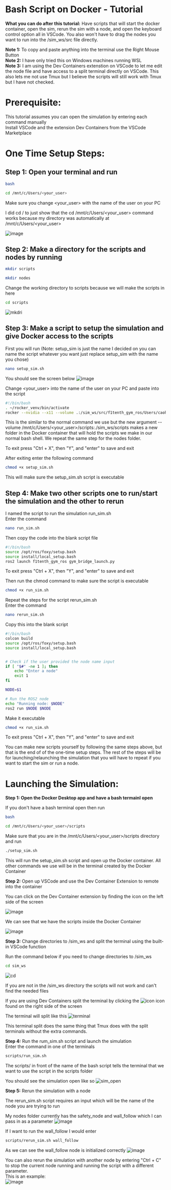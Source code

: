 # Bash Script on Docker - Tutorial

**What you can do after this tutorial:** Have scripts that will start the docker container, open the sim, rerun the sim with a node, and open the keyboard control option all in VSCode. You also won't have to drag the nodes you want to run into the /sim_ws/src file directly.

**Note 1:** To copy and paste anything into the terminal use the Right Mouse Button  
**Note 2:** I have only tried this on Windows machines running WSL  
**Note 3:** I am using the Dev Containers extenstion on VSCode to let me edit the node file and have access to a split terminal directly on VSCode. This also lets me not use Tmux but I believe the scripts will still work with Tmux but I have not checked.

# Prerequisite:  
This tutorial assumes you can open the simulation by entering each command manually  
Install VSCode and the extension Dev Containers from the VSCode Marketplace

# One Time Setup Steps:

## **Step 1:** Open your terminal and run  
```bash
bash
```
```bash
cd /mnt/c/Users/<your_user>
```

Make sure you change <your_user> with the name of the user on your PC

I did cd / to just show that the cd /mnt/c/Users/<your_user> command works because my directory was automatically at /mnt/c/Users/<your_user>

![image](https://github.com/user-attachments/assets/cbe137a4-a83e-4c53-8ca7-091542789d4e)

## **Step 2:** Make a directory for the scripts and nodes by running
```bash
mkdir scripts
```
```bash
mkdir nodes
```
Change the working directory to scripts because we will make the scripts in here
```bash
cd scripts
```
![mkdri](https://github.com/user-attachments/assets/3e5c2adf-9b7f-4616-94ae-65498b35427f)

## **Step 3:** Make a script to setup the simulation and give Docker access to the scripts  

First you will run (Note: setup_sim is just the name I decided on you can name the script whatever you want just replace setup_sim with the name you chose)
```bash
nano setup_sim.sh
```
You should see the screen below
![image](https://github.com/user-attachments/assets/ef472736-369e-4644-81ab-503b4452fe64)


Change <your_user> into the name of the user on your PC and paste into the script
```bash
#!/bin/bash
. ~/rocker_venv/bin/activate
rocker --nvidia --x11 --volume .:/sim_ws/src/f1tenth_gym_ros/Users/caoha/f1tenth_gym_ros --volume /mnt/c/Users/caoha/scripts:/sim_ws/scripts --volume /mnt/c/Users/caoha/nodes:/sim_ws/src/nodes -- f1tenth_gym_ros
```

This is the similar to the normal command we use but the new argument --volume /mnt/c/Users/<your_user>/scripts:./sim_ws/scripts makes a new folder in the Docker container that will hold the scripts we make in our normal bash shell. We repeat the same step for the nodes folder.

To exit press "Ctrl + X", then "Y", and "enter" to save and exit

After exiting enter the following command
```bash
chmod +x setup_sim.sh
```

This will make sure the setup_sim.sh script is executable

## **Step 4:** Make two other scripts one to run/start the simulation and the other to rerun

I named the script to run the simulation run_sim.sh   
Enter the command

```bash
nano run_sim.sh
```

Then copy the code into the blank script file
```bash
#!/bin/bash
source /opt/ros/foxy/setup.bash
source install/local_setup.bash
ros2 launch f1tenth_gym_ros gym_bridge_launch.py
```

To exit press "Ctrl + X", then "Y", and "enter" to save and exit

Then run the chmod command to make sure the script is executable
```bash
chmod +x run_sim.sh
```

Repeat the steps for the script rerun_sim.sh  
Enter the command
```bash
nano rerun_sim.sh
```

Copy this into the blank script
```bash
#!/bin/bash
colcon build
source /opt/ros/foxy/setup.bash
source install/local_setup.bash


# Check if the user provided the node name input
if [ "$#" -ne 1 ]; then
    echo "Enter a node"
    exit 1
fi

NODE=$1

# Run the ROS2 node
echo "Running node: $NODE"
ros2 run $NODE $NODE
```

Make it executable
```bash
chmod +x run_sim.sh
```
To exit press "Ctrl + X", then "Y", and "enter" to save and exit  

You can make new scripts yourself by following the same steps above, but that is the end of of the one-time setup steps. The rest of the steps will be for launching/relaunching the simulation that you will have to repeat if you want to start the sim or run a node.

# Launching the Simulation:

**Step 1: Open the Docker Desktop app and have a bash termainl open**  

If you don't have a bash terminal open then run
```bash
bash
```
```bash
cd /mnt/c/Users/<your_user>/scripts
```

Make sure that you are in the /mnt/c/Users/<your_user>/scripts directory and run
```bash
./setup_sim.sh
```

This will run the setup_sim.sh script and open up the Docker container. All other commands we use will be in the terminal created by the Docker Container

**Step 2:** Open up VSCode and use the Dev Container Extension to remote into the container

You can click on the Dev Container extension by finding the icon on the left side of the screen

![image](https://github.com/user-attachments/assets/5e401b38-70d2-41ee-bb83-b94353951bd9)

We can see that we have the scripts inside the Docker Container

![image](https://github.com/user-attachments/assets/a1fbe7f6-d907-4370-b326-b70ce75a8b3a)


**Step 3:** Change directories to /sim_ws and split the terminal using the built-in VSCode function  

Run the command below if you need to change directories to /sim_ws
```bash
cd sim_ws
```
![cd](https://github.com/user-attachments/assets/6f04b496-ab46-426a-bc11-935f89c904ca)

If you are not in the /sim_ws directory the scripts will not work and can't find the needed files

If you are using Dev Containers split the terminal by clicking the ![icon](https://github.com/user-attachments/assets/f5e5ee96-5a61-4dff-a5f9-1bfa0dcc571c) icon found on the right side of the screen

The terminal will split like this
![terminal](https://github.com/user-attachments/assets/dfa5a892-958f-4c9b-a030-c3f0fd2977bb)

This terminal split does the same thing that Tmux does with the split terminals without the extra commands. 

**Step 4:** Run the rum_sim.sh script and launch the simulation  
Enter the command in one of the terminals
```bash
scripts/run_sim.sh
```

The scripts/ in front of the name of the bash script tells the terminal that we want to use the script in the scripts folder  

You should see the simulation open like so
![sim_open](https://github.com/user-attachments/assets/600e993f-a3ff-4747-a560-e49fb9063dad)

**Step 5:** Rerun the simulation with a node

The rerun_sim.sh script requires an input which will be the name of the node you are trying to run

My nodes folder currently has the safety_node and wall_follow which I can pass in as a parameter
![image](https://github.com/user-attachments/assets/de6dfb80-0d66-490e-8ca9-dafd22564523)

If I want to run the wall_follow I would enter
```bash
scripts/rerun_sim.sh wall_follow
```
As we can see the wall_follow node is initialized correctly
![image](https://github.com/user-attachments/assets/f6f7b29f-ff9e-4f94-b4cc-2a8a48a84c39)

You can also rerun the simulation with another node by entering "Ctrl + C" to stop the current node running and running the script with a different parameter.  
This is an example:  
![image](https://github.com/user-attachments/assets/8083c6e2-8559-49b5-b9ca-fa3392cc34d3)





